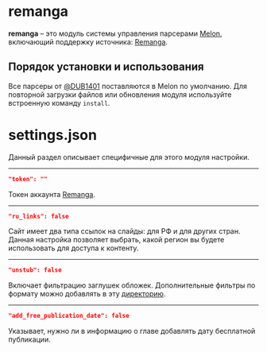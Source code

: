 # remanga
**remanga** – это модуль системы управления парсерами [Melon](https://github.com/DUB1401/Melon), включающий поддержку источника: [Remanga](https://remanga.org/).

## Порядок установки и использования
Все парсеры от [@DUB1401](https://github.com/DUB1401) поставляются в Melon по умолчанию. Для повторной загрузки файлов или обновления модуля используйте встроенную команду `install`.

# settings.json
Данный раздел описывает специфичные для этого модуля настройки.
___
```JSON
"token": ""
```
Токен аккаунта [Remanga](https://remanga.org/).
___
```JSON
"ru_links": false
```
Сайт имеет два типа ссылок на слайды: для РФ и для других стран. Данная настройка позволяет выбрать, какой регион вы будете использовать для доступа к контенту.
___
```JSON
"unstub": false
```
Включает фильтрацию заглушек обложек. Дополнительные фильтры по формату можно добавлять в эту [директорию](Filters/).
___
```JSON
"add_free_publication_date": false
```
Указывает, нужно ли в информацию о главе добавлять дату бесплатной публикации.